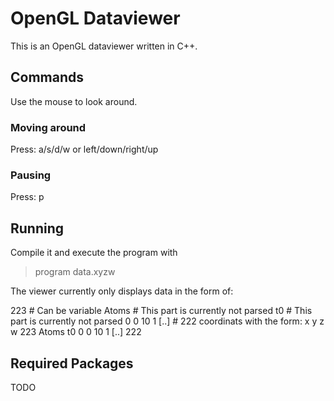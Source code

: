 OpenGL Dataviewer
=================

This is an OpenGL dataviewer written in C++.

Commands
--------

Use the mouse to look around.

### Moving around
Press: a/s/d/w or left/down/right/up
### Pausing
Press: p

Running
------- 

Compile it and execute the program with 
> program data.xyzw 

The viewer currently only displays data in the form of:

  223       # Can be variable
  Atoms     # This part is currently not parsed
  t0        # This part is currently not parsed
  0 0 10 1 
  [..]      # 222 coordinats with the form: x y z w
  223
  Atoms
  t0
  0 0 10 1 
  [..] 222 

Required Packages
-----------------
TODO
